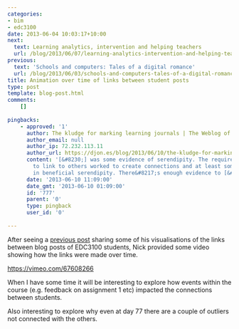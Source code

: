 ```yaml
---
categories:
- bim
- edc3100
date: 2013-06-04 10:03:17+10:00
next:
  text: Learning analytics, intervention and helping teachers
  url: /blog/2013/06/07/learning-analytics-intervention-and-helping-teachers/
previous:
  text: 'Schools and computers: Tales of a digital romance'
  url: /blog/2013/06/03/schools-and-computers-tales-of-a-digital-romance/
title: Animation over time of links between student posts
type: post
template: blog-post.html
comments:
    []
    
pingbacks:
    - approved: '1'
      author: The kludge for marking learning journals | The Weblog of (a) David Jones
      author_email: null
      author_ip: 72.232.113.11
      author_url: https://djon.es/blog/2013/06/10/the-kludge-for-marking-learning-journals/
      content: '[&#8230;] was some evidence of serendipity. The requirement for for students
        to link to others worked to create connections and at least some of them resulted
        in beneficial serendipity. There&#8217;s enough evidence to [&#8230;]'
      date: '2013-06-10 11:09:00'
      date_gmt: '2013-06-10 01:09:00'
      id: '777'
      parent: '0'
      type: pingback
      user_id: '0'
    
---
```

After seeing a [previous post](/blog/2013/05/31/changes-in-links-between-student-posts/) sharing some of his visualisations of the links between blog posts of EDC3100 students, Nick provided some video showing how the links were made over time.

https://vimeo.com/67608266

When I have some time it will be interesting to explore how events within the course (e.g. feedback on assignment 1 etc) impacted the connections between students.

Also interesting to explore why even at day 77 there are a couple of outliers not connected with the others.